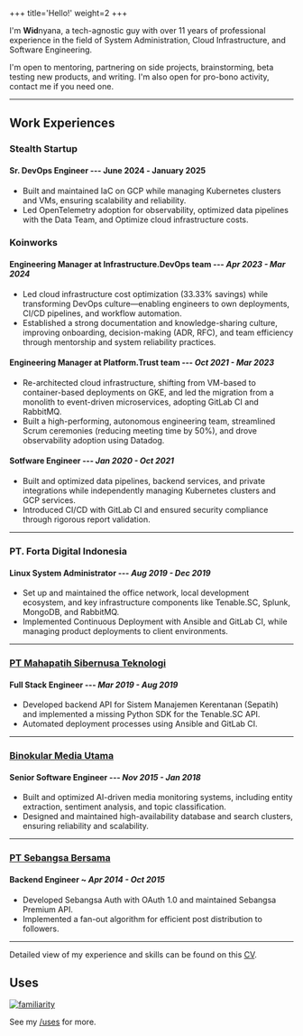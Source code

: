 +++
title='Hello!'
weight=2
+++

I'm **Wid**nyana, a tech-agnostic guy with over 11 years of professional experience in the field of System Administration, Cloud Infrastructure, and Software Engineering.

I'm open to mentoring, partnering on side projects, brainstorming, beta testing new products, and writing. I'm also open for pro-bono activity, contact me if you need one.

---

## Work Experiences

### Stealth Startup

#### Sr. DevOps Engineer --- June 2024 ‑ January 2025

- Built and maintained IaC on GCP while managing Kubernetes clusters and VMs, ensuring scalability and reliability.
- Led OpenTelemetry adoption for observability, optimized data pipelines with the Data Team, and Optimize cloud infrastructure costs.

### Koinworks

#### Engineering Manager at Infrastructure.DevOps team --- *Apr 2023 - Mar 2024*

- Led cloud infrastructure cost optimization (33.33% savings) while transforming DevOps culture—enabling engineers to own deployments, CI/CD pipelines, and workflow automation.
- Established a strong documentation and knowledge-sharing culture, improving onboarding, decision-making (ADR, RFC), and team efficiency through mentorship and system reliability practices.

#### Engineering Manager at  Platform.Trust team --- *Oct 2021 - Mar 2023*

- Re-architected cloud infrastructure, shifting from VM-based to container-based deployments on GKE, and led the migration from a monolith to event-driven microservices, adopting GitLab CI and RabbitMQ.  
- Built a high-performing, autonomous engineering team, streamlined Scrum ceremonies (reducing meeting time by 50%), and drove observability adoption using Datadog.  

#### Sotfware Engineer --- *Jan 2020 - Oct 2021*

- Built and optimized data pipelines, backend services, and private integrations while independently managing Kubernetes clusters and GCP services.  
- Introduced CI/CD with GitLab CI and ensured security compliance through rigorous report validation.  

---

### PT. Forta Digital Indonesia

#### Linux System Administrator --- *Aug 2019 - Dec 2019*

- Set up and maintained the office network, local development ecosystem, and key infrastructure components like Tenable.SC, Splunk, MongoDB, and RabbitMQ.  
- Implemented Continuous Deployment with Ansible and GitLab CI, while managing product deployments to client environments.  

---

### [PT Mahapatih Sibernusa Teknologi](https://mahapatih.id)

#### Full Stack Engineer --- *Mar 2019 - Aug 2019*

- Developed backend API for Sistem Manajemen Kerentanan (Sepatih) and implemented a missing Python SDK for the Tenable.SC API.  
- Automated deployment processes using Ansible and GitLab CI.

---

### [Binokular Media Utama](https://binokular.net)

#### Senior Software Engineer --- *Nov 2015 - Jan 2018*

- Built and optimized AI-driven media monitoring systems, including entity extraction, sentiment analysis, and topic classification.  
- Designed and maintained high-availability database and search clusters, ensuring reliability and scalability.

---

### [PT Sebangsa Bersama](https://sebangsanetwork.com/)

#### Backend Engineer ~ *Apr 2014 - Oct 2015*

- Developed Sebangsa Auth with OAuth 1.0 and maintained Sebangsa Premium API.  
- Implemented a fan-out algorithm for efficient post distribution to followers.

---

Detailed view of my experience and skills can be found on this [CV](/cv/widnyana-20250300.pdf).

## Uses

[![familiarity](https://skillicons.dev/icons?i=aws,gcp,linux,redhat,kubernetes,git,docker,py,go,lua,mongodb,mysql,postgres,sqlite,nix,nodejs,raspberrypi,md,jenkins,flutter,dart,react,ts&perline=10)](#_)

See my [/uses](/uses) for more.
